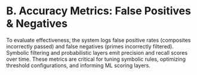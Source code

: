 # B. Accuracy Metrics: False Positives & Negatives

To evaluate effectiveness, the system logs false positive rates (composites incorrectly passed) and false negatives (primes incorrectly filtered). Symbolic filtering and probabilistic layers emit precision and recall scores over time. These metrics are critical for tuning symbolic rules, optimizing threshold configurations, and informing ML scoring layers.

